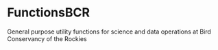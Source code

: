 # FunctionsBCR
 General purpose utility functions for science and data operations at Bird Conservancy of the Rockies
